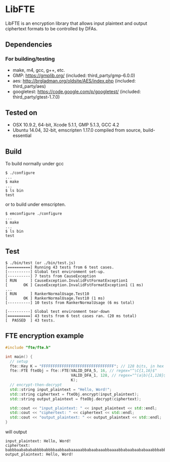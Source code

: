 LibFTE
======

LibFTE is an encryption library that allows input plaintext and output ciphertext formats to be controlled by DFAs.

Dependencies
------------

### For building/testing

* make, m4, gcc, g++, etc.
* GMP: https://gmplib.org/ (included: third\_party/gmp-6.0.0)
* aes: http://brgladman.org/oldsite/AES/index.php (included: third\_party/aes)
* googletest: https://code.google.com/p/googletest/ (included: third\_party/gtest-1.7.0)

Tested on
---------

* OSX 10.9.2, 64-bit, Xcode 5.1.1, GMP 5.1.3, GCC 4.2
* Ubuntu 14.04, 32-bit, emscripten 1.17.0 compiled from source, build-essential

Build
-----

To build normally under gcc

```
$ ./configure
...
$ make
...
$ ls bin
test
```

or to build under emscripten.

```
$ emconfigure ./configure
...
$ make
...
$ ls bin
test
```

Test
----

```
$ ./bin/test (or ./bin/test.js)
[==========] Running 43 tests from 6 test cases.
[----------] Global test environment set-up.
[----------] 7 tests from CauseException
[ RUN      ] CauseException.InvalidFstFormatException1
[       OK ] CauseException.InvalidFstFormatException1 (1 ms)
...
[ RUN      ] RankerNormalUsage.Test10
[       OK ] RankerNormalUsage.Test10 (1 ms)
[----------] 10 tests from RankerNormalUsage (6 ms total)

[----------] Global test environment tear-down
[==========] 43 tests from 6 test cases ran. (20 ms total)
[  PASSED  ] 43 tests.
```

FTE encryption example
----------------------

```c++
#include "fte/fte.h"

int main() {
  // setup
  fte::Key K = "FFFFFFFFFFFFFFFFFFFFFFFFFFFFFFFF"; // 128 bits, in hex
  fte::FTE fteObj = fte::FTE(VALID_DFA_5, 16, // regex="^\C{1,16}$"
                             VALID_DFA_1, 128, // regex="^(a|b){1,128}$"
                             K);
  // encrypt-then-decrypt
  std::string input_plaintext = "Hello, Word!";
  std::string ciphertext = fteObj.encrypt(input_plaintext);
  std::string output_plaintext = fteObj.decrypt(ciphertext);

  std::cout << "input_plaintext: " << input_plaintext << std::endl;
  std::cout << "ciphertext: " << ciphertext << std::endl;
  std::cout << "output_plaintext: " << output_plaintext << std::endl;
}
```

will output

```
input_plaintext: Hello, Word!
ciphertext: babbbaababababbbbabbbbaabbaabaaaaabbabaabaaabbaaaabbabaabaababaaabbbabbbaabababaaabbaabababbbbbbaabbbaaaaaaabbbbbabaabbbaaaabab
output_plaintext: Hello, Word!
```
